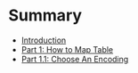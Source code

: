 # Summary

- [Introduction](./Introduction.md)
- [Part 1: How to Map Table](./how-to-map-table.md)
- [Part 1.1: Choose An Encoding](./choose-an-encoding.md)
